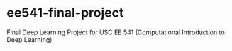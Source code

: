 # ee541-final-project
Final Deep Learning Project for USC EE 541 (Computational Introduction to Deep Learning)
